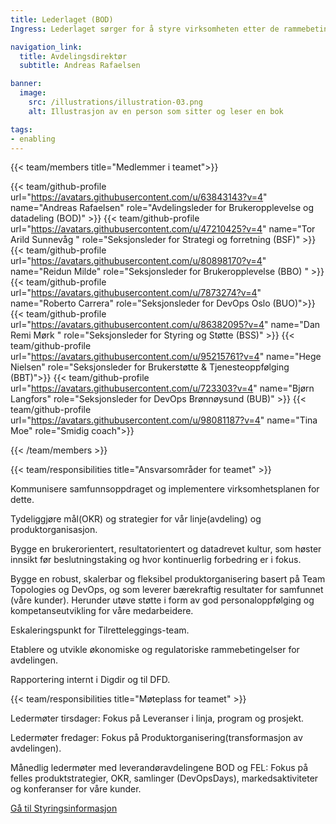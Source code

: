 ```yaml
---
title: Lederlaget (BOD)
Ingress: Lederlaget sørger for å styre virksomheten etter de rammebetingelsene og strategiene som gjelder for vårt samfunnsoppdrag. Det omfatter også ansvaret for å bidra til å identifisere hvilke endringer, omstillinger og justeringer vi må gjøre for at organisasjonen skal fungere best mulig og være bærekraftig over tid. I tillegg bidrar lederlaget til å sette disse endringene ut i livet og følger opp at de fungerer som planlagt.

navigation_link:
  title: Avdelingsdirektør
  subtitle: Andreas Rafaelsen

banner:
  image:
    src: /illustrations/illustration-03.png
    alt: Illustrasjon av en person som sitter og leser en bok

tags:
- enabling
---
```


{{< team/members title="Medlemmer i teamet">}}

{{< team/github-profile url="https://avatars.githubusercontent.com/u/63843143?v=4" name="Andreas Rafaelsen" role="Avdelingsleder for Brukeropplevelse og datadeling (BOD)" >}}
{{< team/github-profile url="https://avatars.githubusercontent.com/u/47210425?v=4" name="Tor Arild Sunnevåg " role="Seksjonsleder for Strategi og forretning (BSF)" >}}
{{< team/github-profile url="https://avatars.githubusercontent.com/u/80898170?v=4" name="Reidun Milde" role="Seksjonsleder for Brukeropplevelse (BBO) " >}}
{{< team/github-profile url="https://avatars.githubusercontent.com/u/7873274?v=4" name="Roberto Carrera" role="Seksjonsleder for DevOps Oslo (BUO)">}}
{{< team/github-profile url="https://avatars.githubusercontent.com/u/86382095?v=4" name="Dan Remi Mørk " role="Seksjonsleder for Styring og Støtte (BSS)" >}}
{{< team/github-profile url="https://avatars.githubusercontent.com/u/95215761?v=4" name="Hege Nielsen" role="Seksjonsleder for Brukerstøtte & Tjenesteoppfølging (BBT)">}}
{{< team/github-profile url="https://avatars.githubusercontent.com/u/723303?v=4" name="Bjørn Langfors" role="Seksjonsleder for DevOps Brønnøysund (BUB)" >}}
{{< team/github-profile url="https://avatars.githubusercontent.com/u/98081187?v=4" name="Tina Moe" role="Smidig coach">}}

{{< /team/members >}}

{{< team/responsibilities title="Ansvarsområder for teamet" >}}

Kommunisere samfunnsoppdraget og implementere virksomhetsplanen for dette.

Tydeliggjøre mål(OKR) og strategier for vår linje(avdeling) og produktorganisasjon.

Bygge en brukerorientert, resultatorientert og datadrevet kultur, som høster innsikt før beslutningstaking og hvor kontinuerlig forbedring er i fokus. 

Bygge en robust, skalerbar og fleksibel produktorganisering basert på Team Topologies og DevOps, og som leverer bærekraftig resultater for samfunnet (våre kunder). Herunder utøve støtte i form av god personaloppfølging og kompetanseutvikling for våre medarbeidere.

Eskaleringspunkt for Tilretteleggings-team.

Etablere og utvikle økonomiske og regulatoriske rammebetingelser for avdelingen.

Rapportering internt i Digdir og til DFD.

{{< team/responsibilities title="Møteplass for teamet" >}}

Ledermøter tirsdager: Fokus på Leveranser i linja, program og prosjekt.

Ledermøter fredager: Fokus på Produktorganisering(transformasjon av avdelingen).

Månedlig ledermøter med leverandøravdelingene BOD og FEL: Fokus på felles produktstrategier, OKR, samlinger (DevOpsDays), markedsaktiviteter og konferanser for våre kunder.

[Gå til Styringsinformasjon](/brukeropplevelse-og-datadeling/styringsinformasjon/)

